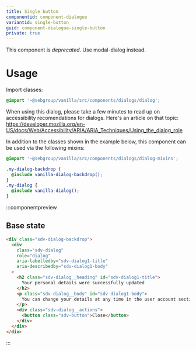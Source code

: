 ```yaml
---
title: Single button
componentid: component-dialogue
variantid: single-button
guid: component-dialogue-single-button
private: true
---
```


This component is _deprecated_. Use modal-dialog instead.

# Usage

Import classes:

```scss
@import '~@sebgroup/vanilla/src/components/dialogs/dialog';
```

When using this dialog, please take a few minutes to read up on accessibility recomendations for dialogs. Here's an article on that topic: https://developer.mozilla.org/en-US/docs/Web/Accessibility/ARIA/ARIA_Techniques/Using_the_dialog_role

In addition to the classes shown in the example below, this component can be used via the following mixins:

```scss
@import '~@sebgroup/vanilla/src/components/dialogs/dialog-mixins';

.my-dialog-backdrop {
  @include vanilla-dialog-backdrop();
}
.my-dialog {
  @include vanilla-dialog();
}
```

:::componentpreview

## Base state

```html
<div class="sdv-dialog-backdrop">
  <div
    class="sdv-dialog"
    role="dialog"
    aria-labelledby="sdv-dialog1-title"
    aria-describedby="sdv-dialog1-body"
  >
    <h2 class="sdv-dialog__heading" id="sdv-dialog1-title">
      Your personal details were successfully updated
    </h2>
    <p class="sdv-dialog__body" id="sdv-dialog1-body">
      You can change your details at any time in the user account section.
    </p>
    <div class="sdv-dialog__actions">
      <button class="sdv-button">Close</button>
    </div>
  </div>
</div>
```

:::
